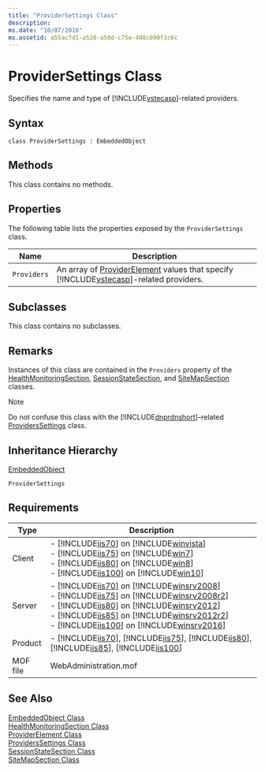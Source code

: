 ```yaml
---
title: "ProviderSettings Class"
description: 
ms.date: "10/07/2016"
ms.assetid: a55acfd1-a520-a50d-c75e-488c090f1c6c
---
```

# ProviderSettings Class
Specifies the name and type of [!INCLUDE[vstecasp](../wmi-provider/includes/vstecasp-md.md)]-related providers.  
  
## Syntax  
  
```vbs  
class ProviderSettings : EmbeddedObject  
```  
  
## Methods  
 This class contains no methods.  
  
## Properties  
 The following table lists the properties exposed by the `ProviderSettings` class.  
  
|Name|Description|  
|----------|-----------------|  
|`Providers`|An array of [ProviderElement](../wmi-provider/providerelement-class.md) values that specify [!INCLUDE[vstecasp](../wmi-provider/includes/vstecasp-md.md)]-related providers.|  
  
## Subclasses  
 This class contains no subclasses.  
  
## Remarks  
 Instances of this class are contained in the `Providers` property of the [HealthMonitoringSection](../wmi-provider/healthmonitoringsection-class.md), [SessionStateSection](../wmi-provider/sessionstatesection-class.md), and [SiteMapSection](../wmi-provider/sitemapsection-class.md) classes.  
  
> [!NOTE]
>  Do not confuse this class with the [!INCLUDE[dnprdnshort](../wmi-provider/includes/dnprdnshort-md.md)]–related [ProvidersSettings](../wmi-provider/providerssettings-class.md) class.  
  
## Inheritance Hierarchy  
 [EmbeddedObject](../wmi-provider/embeddedobject-class.md)  
  
 `ProviderSettings`  
  
## Requirements  
  
|Type|Description|  
|----------|-----------------|  
|Client|-   [!INCLUDE[iis70](../wmi-provider/includes/iis70-md.md)] on [!INCLUDE[winvista](../wmi-provider/includes/winvista-md.md)]<br />-   [!INCLUDE[iis75](../wmi-provider/includes/iis75-md.md)] on [!INCLUDE[win7](../wmi-provider/includes/win7-md.md)]<br />-   [!INCLUDE[iis80](../wmi-provider/includes/iis80-md.md)] on [!INCLUDE[win8](../wmi-provider/includes/win8-md.md)]<br />-   [!INCLUDE[iis100](../wmi-provider/includes/iis100-md.md)] on [!INCLUDE[win10](../wmi-provider/includes/win10-md.md)]|  
|Server|-   [!INCLUDE[iis70](../wmi-provider/includes/iis70-md.md)] on [!INCLUDE[winsrv2008](../wmi-provider/includes/winsrv2008-md.md)]<br />-   [!INCLUDE[iis75](../wmi-provider/includes/iis75-md.md)] on [!INCLUDE[winsrv2008r2](../wmi-provider/includes/winsrv2008r2-md.md)]<br />-   [!INCLUDE[iis80](../wmi-provider/includes/iis80-md.md)] on [!INCLUDE[winsrv2012](../wmi-provider/includes/winsrv2012-md.md)]<br />-   [!INCLUDE[iis85](../wmi-provider/includes/iis85-md.md)] on [!INCLUDE[winsrv2012r2](../wmi-provider/includes/winsrv2012r2-md.md)]<br />-   [!INCLUDE[iis100](../wmi-provider/includes/iis100-md.md)] on [!INCLUDE[winsrv2016](../wmi-provider/includes/winsrv2016-md.md)]|  
|Product|-   [!INCLUDE[iis70](../wmi-provider/includes/iis70-md.md)], [!INCLUDE[iis75](../wmi-provider/includes/iis75-md.md)], [!INCLUDE[iis80](../wmi-provider/includes/iis80-md.md)], [!INCLUDE[iis85](../wmi-provider/includes/iis85-md.md)], [!INCLUDE[iis100](../wmi-provider/includes/iis100-md.md)]|  
|MOF file|WebAdministration.mof|  
  
## See Also  
 [EmbeddedObject Class](../wmi-provider/embeddedobject-class.md)   
 [HealthMonitoringSection Class](../wmi-provider/healthmonitoringsection-class.md)   
 [ProviderElement Class](../wmi-provider/providerelement-class.md)   
 [ProvidersSettings Class](../wmi-provider/providerssettings-class.md)   
 [SessionStateSection Class](../wmi-provider/sessionstatesection-class.md)   
 [SiteMapSection Class](../wmi-provider/sitemapsection-class.md)
